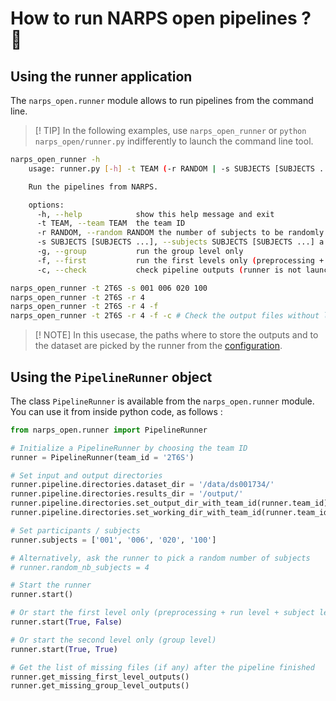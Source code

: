 # How to run NARPS open pipelines ? :running:

## Using the runner application

The `narps_open.runner` module allows to run pipelines from the command line.

> [! TIP]
> In the following examples, use `narps_open_runner` or `python narps_open/runner.py` indifferently to launch the command line tool.

```bash
narps_open_runner -h
	usage: runner.py [-h] -t TEAM (-r RANDOM | -s SUBJECTS [SUBJECTS ...]) [-g | -f]

	Run the pipelines from NARPS.

	options:
	  -h, --help            show this help message and exit
	  -t TEAM, --team TEAM  the team ID
	  -r RANDOM, --random RANDOM the number of subjects to be randomly selected
	  -s SUBJECTS [SUBJECTS ...], --subjects SUBJECTS [SUBJECTS ...] a list of subjects
	  -g, --group           run the group level only
	  -f, --first           run the first levels only (preprocessing + subjects + runs)
	  -c, --check           check pipeline outputs (runner is not launched)

narps_open_runner -t 2T6S -s 001 006 020 100
narps_open_runner -t 2T6S -r 4
narps_open_runner -t 2T6S -r 4 -f
narps_open_runner -t 2T6S -r 4 -f -c # Check the output files without launching the runner
```

> [! NOTE]
> In this usecase, the paths where to store the outputs and to the dataset are picked by the runner from the [configuration](docs/configuration.md).

## Using the `PipelineRunner` object

The class `PipelineRunner` is available from the `narps_open.runner` module. You can use it from inside python code, as follows :

```python
from narps_open.runner import PipelineRunner

# Initialize a PipelineRunner by choosing the team ID
runner = PipelineRunner(team_id = '2T6S')

# Set input and output directories
runner.pipeline.directories.dataset_dir = '/data/ds001734/'
runner.pipeline.directories.results_dir = '/output/'
runner.pipeline.directories.set_output_dir_with_team_id(runner.team_id)
runner.pipeline.directories.set_working_dir_with_team_id(runner.team_id)

# Set participants / subjects
runner.subjects = ['001', '006', '020', '100']

# Alternatively, ask the runner to pick a random number of subjects
# runner.random_nb_subjects = 4

# Start the runner
runner.start()

# Or start the first level only (preprocessing + run level + subject level)
runner.start(True, False)

# Or start the second level only (group level)
runner.start(True, True)

# Get the list of missing files (if any) after the pipeline finished
runner.get_missing_first_level_outputs()
runner.get_missing_group_level_outputs()
```
